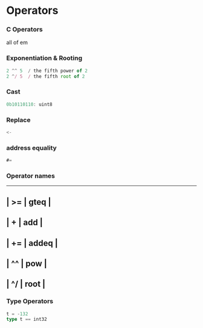 
# Operators

### C Operators

all of em

### Exponentiation & Rooting

```TypeScript
2 ^^ 5  / the fifth power of 2
2 ^/ 5  / the fifth root of 2
```

### Cast

```TypeScript
0b10110110: uint8
```

### Replace

```TypeScript
<-
```

### address equality

```TypeScript
#=
```

### Operator names

---------------------
| >=      | gteq    |
---------------------
| +       | add     |
---------------------
| +=      | addeq   |
---------------------
| ^^      | pow     |
---------------------
| ^/      | root    |
---------------------

### Type Operators

```TypeScript
t = -132
type t == int32
```
